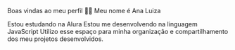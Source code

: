 Boas vindas ao meu perfil 💙💙
Meu nome é Ana Luiza

Estou estudando na Alura
Estou me desenvolvendo na linguagem JavaScript
Utilizo esse espaço para minha organização e compartilhamento dos meu projetos desenvolvidos.
